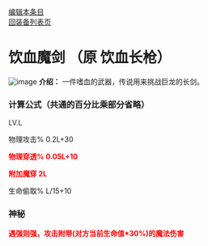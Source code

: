 [编辑本条目](https://github.com/GuguTown/Wiki/edit/main/equip/饮血魔剑.md)    
[回装备列表页](index.html) 
# 饮血魔剑 （原 饮血长枪）
![image](https://user-images.githubusercontent.com/35645329/193962406-2844556c-76ae-479a-8430-466d7a5ea608.png) **介绍：** 一件嗜血的武器，传说用来挑战巨龙的长剑。   
### 计算公式（共通的百分比乘部分省略）
LV.L   

物理攻击% 0.2L+30   

<p><font color="#FF0000"><b>物理穿透% 0.05L+10</b></font></p>

<p><font color="#FF0000"><b>附加魔穿 2L</b></font></p>

生命偷取% L/15+10   

### 神秘
<p><font color="#FF0000"><b>遇强则强，攻击附带(对方当前生命值*30%)的魔法伤害</b></font></p>
